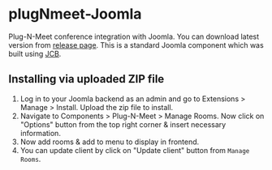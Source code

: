 # plugNmeet-Joomla

Plug-N-Meet conference integration with Joomla. You can download latest version from [release page](https://github.com/mynaparrot/plugNmeet-Joomla/releases). This is a standard Joomla component which was built using [JCB](https://github.com/vdm-io/Joomla-Component-Builder).

## Installing via uploaded ZIP file

1. Log in to your Joomla backend as an admin and go to Extensions > Manage > Install. Upload the zip file to install.
2. Navigate to Components > Plug-N-Meet > Manage Rooms. Now click on "Options" button from the top right corner & insert necessary information.
3. Now add rooms & add to menu to display in frontend.
4. You can update client by click on "Update client" button from `Manage Rooms`.
